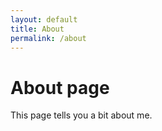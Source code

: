 ```yaml
---
layout: default
title: About
permalink: /about
---
```


# About page

This page tells you a bit about me.

